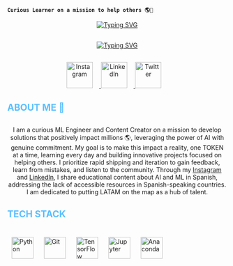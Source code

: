 <!-- Intro Section -->
**`Curious Learner on a mission to help others 🌎🫡`**

<p align="center">
  <!-- Name Section -->
  <a href="https://git.io/typing-svg"><img src="https://readme-typing-svg.demolab.com?font=Impact&duration=5001&pause=900&color=5BBFFFFF&center=true&vCenter=true&repeat=false&width=300&lines=Tomas+Baron+Galvis" alt="Typing SVG" /></a>
</p>

<p align="center" style="margin-top: 30px;">
  <!-- Facts Section -->
  <a href="https://git.io/typing-svg"><img src="https://readme-typing-svg.demolab.com?font=Impact&duration=5001&pause=900&color=5BBFFFFF&center=true&vCenter=true&width=300&lines=Data+Scientist+and+ML+Engineer+;Always+Striving+to+improve+daily+;Content+Creator+for+LATAM" alt="Typing SVG" /></a>
</p>

<p align="center" style="margin-top: 30px;">
  <!-- Social Section -->
  <a href="https://www.instagram.com/t0mas_baron_/" target="_blank">
    <img alt="Instagram" width="60px" style="padding-right:15px;" src="https://img.icons8.com/?size=100&id=32323&format=png&color=000000" />
  </a>
  <a href="https://www.linkedin.com/in/tomasbaron/" target="_blank">
    <img alt="LinkedIn" width="60px" style="padding-right:15px;" src="https://img.icons8.com/?size=100&id=13930&format=png&color=000000" />
  </a>
  <a href="https://x.com/tomas87937890" target="_blank">
    <img alt="Twitter" width="60px" style="padding-right:15px;" src="https://img.icons8.com/?size=100&id=5MQ0gPAYYx7a&format=png&color=000000" />
  </a>
</p>

<h2 style="color: #5BBFFF;">ABOUT ME 👀</h2>
<!-- About Me Section -->
<p align="center" style="margin-top: 30px;">
I am a curious ML Engineer and Content Creator on a mission to develop solutions that positively impact millions 🌎, leveraging the power of AI with genuine commitment. My goal is to make this impact a reality, one TOKEN at a time, learning every day and building innovative projects focused on helping others. I prioritize rapid shipping and iteration to gain feedback, learn from mistakes, and listen to the community. Through my <a href="https://www.instagram.com/t0mas_baron_/" target="_blank">Instagram</a> and <a href="https://www.linkedin.com/in/tomasbaron/" target="_blank">LinkedIn</a>, I share educational content about AI and ML in Spanish, addressing the lack of accessible resources in Spanish-speaking countries. I am dedicated to putting LATAM on the map as a hub of talent.
</p>


<h2 style="color: #5BBFFF;">TECH STACK</h2>
<!-- Tech Stack Section -->
<div style="margin-top: 30px; background-color: #92929200; padding: 10px; border-radius: 5px;">
  <img alt="Python" width="50px" style="padding-right:20px;" src="https://cdn.jsdelivr.net/gh/devicons/devicon@latest/icons/python/python-original.svg" />
  <img alt="Git" width="50px" style="padding-right:20px;" src="https://cdn.jsdelivr.net/gh/devicons/devicon@latest/icons/git/git-original-wordmark.svg" />
  <img alt="TensorFlow" width="50px" style="padding-right:20px;" src="https://cdn.jsdelivr.net/gh/devicons/devicon@latest/icons/tensorflow/tensorflow-original.svg" />
  <img alt="Jupyter" width="50px" style="padding-right:20px;" src="https://cdn.jsdelivr.net/gh/devicons/devicon@latest/icons/jupyter/jupyter-original-wordmark.svg" /> 
  <img alt="Anaconda" width="50px" style="padding-right:20px;" src="https://cdn.jsdelivr.net/gh/devicons/devicon@latest/icons/anaconda/anaconda-original.svg" /> 
</div>




